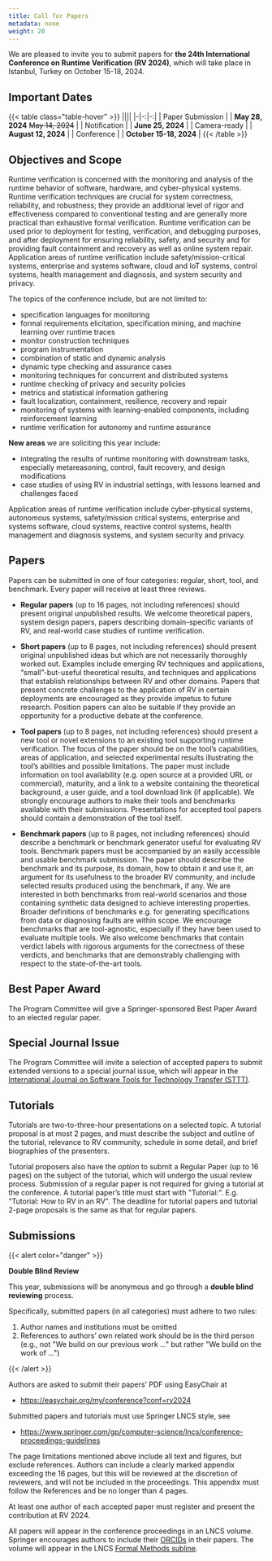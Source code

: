 ```yaml
---
title: Call for Papers
metadata: none
weight: 20
---
```


We are pleased to invite you to submit papers for **the 24th International Conference on Runtime Verification (RV 2024)**, which will take place in Istanbul, Turkey on October 15-18, 2024.

## Important Dates

{{< table class="table-hover" >}}
||||
|-|-:|-:|
| Paper Submission | | **May 28, 2024** ~~May 14, 2024~~  |
| Notification     | | **June 25, 2024**       |
| Camera-ready     | | **August 12, 2024**       |
| Conference       | | **October 15-18, 2024** |
{{< /table >}}

## Objectives and Scope

Runtime verification is concerned with the monitoring and analysis of the runtime behavior of software, hardware, and cyber-physical systems. Runtime verification techniques are crucial for system correctness, reliability, and robustness; they provide an additional level of rigor and effectiveness compared to conventional testing and are generally more practical than exhaustive formal verification. Runtime verification can be used prior to deployment for testing, verification, and debugging purposes, and after deployment for ensuring reliability, safety, and security and for providing fault containment and recovery as well as online system repair. Application areas of runtime verification include safety/mission-critical systems, enterprise and systems software, cloud and IoT systems, control systems, health management and diagnosis, and system security and privacy.

The topics of the conference include, but are not limited to:
- specification languages for monitoring
- formal requirements elicitation, specification mining, and machine learning over runtime traces
- monitor construction techniques
- program instrumentation
- combination of static and dynamic analysis
- dynamic type checking and assurance cases
- monitoring techniques for concurrent and distributed systems
- runtime checking of privacy and security policies
- metrics and statistical information gathering
- fault localization, containment, resilience, recovery and repair
- monitoring of systems with learning-enabled components, including reinforcement learning
- runtime verification for autonomy and runtime assurance

**New areas** we are soliciting this year include:
- integrating the results of runtime monitoring with downstream tasks, especially metareasoning, control, fault recovery, and design modifications 
- case studies of using RV in industrial settings, with lessons learned and challenges faced 

Application areas of runtime verification include cyber-physical systems, autonomous systems, safety/mission critical systems, enterprise and systems software, cloud systems, reactive control systems, health management and diagnosis systems, and system security and privacy.

## Papers

Papers can be submitted in one of four categories: regular, short, tool, and benchmark. Every paper will receive at least three reviews.

- **Regular papers** (up to 16 pages, not including references) should present original unpublished results. We welcome theoretical papers, system design papers, papers describing domain-specific variants of RV, and real-world case studies of runtime verification.

- **Short papers** (up to 8 pages, not including references) should present original unpublished ideas but which are not necessarily thoroughly worked out. Examples include emerging RV techniques and applications, “small”-but-useful theoretical results, and techniques and applications that establish relationships between RV and other domains. Papers that present concrete challenges to the application of RV in certain deployments are encouraged as they provide impetus to future research. Position papers can also be suitable if they provide an opportunity for a productive debate at the conference.

- **Tool papers** (up to 8 pages, not including references) should present a new tool or novel extensions to an existing tool supporting runtime verification. The focus of the paper should be on the tool’s capabilities, areas of application, and selected experimental results illustrating the tool’s abilities and possible limitations. The paper must include information on tool availability (e.g. open source at a provided URL or commercial), maturity, and a link to a website containing the theoretical background, a user guide, and a tool download link (if applicable). We strongly encourage authors to make their tools and benchmarks available with their submissions. Presentations for accepted tool papers should contain a demonstration of the tool itself. 

- **Benchmark papers** (up to 8 pages, not including references) should describe a benchmark or benchmark generator useful for evaluating RV tools. Benchmark papers must be accompanied by an easily accessible and usable benchmark submission. The paper should describe the benchmark and its purpose, its domain, how to obtain it and use it, an argument for its usefulness to the broader RV community, and include selected results produced using the benchmark, if any. We are interested in both benchmarks from real-world scenarios and those containing synthetic data designed to achieve interesting properties. Broader definitions of benchmarks e.g. for generating specifications from data or diagnosing faults are within scope. We encourage benchmarks that are tool-agnostic, especially if they have been used to evaluate multiple tools. We also welcome benchmarks that contain verdict labels with rigorous arguments for the correctness of these verdicts, and benchmarks that are demonstrably challenging with respect to the state-of-the-art tools. 

## Best Paper Award

The Program Committee will give a Springer-sponsored Best Paper Award to an elected regular paper.

## Special Journal Issue

The Program Committee will invite a selection of accepted papers to submit extended versions to a special journal issue, which will appear in the [International Journal on Software Tools for Technology Transfer (STTT)](https://link.springer.com/journal/10009).

## Tutorials 

Tutorials are two-to-three-hour presentations on a selected topic. A tutorial proposal is at most 2 pages, and must describe the subject and outline of the tutorial, relevance to RV community, schedule in some detail, and brief biographies of the presenters. 

Tutorial proposers also have the _option_ to submit a Regular Paper (up to 16 pages) on the subject of the tutorial, which will undergo the usual review process. Submission of a regular paper is not required for giving a tutorial at the conference. A tutorial paper’s title must start with "Tutorial:". E.g. "Tutorial: How to RV in an RV".
The deadline for tutorial papers and tutorial 2-page proposals is the same as that for regular papers. 


## Submissions

{{< alert color="danger" >}}

**Double Blind Review**

This year, submissions will be anonymous and go through a **double blind reviewing** process.

Specifically, submitted papers (in all categories) must adhere to two rules: 
1. Author names and institutions must be omitted
2. References to authors’ own related work should be in the third person (e.g., not "We build on our previous work ..." but rather "We build on the work of ...")

{{< /alert >}}


Authors are asked to submit their papers’ PDF using EasyChair at 
- https://easychair.org/my/conference?conf=rv2024 

Submitted papers and tutorials must use Springer LNCS style, see 
- https://www.springer.com/gp/computer-science/lncs/conference-proceedings-guidelines  

The page limitations mentioned above include all text and figures, but exclude references. Authors can include a clearly marked appendix exceeding the 16 pages, but this will be reviewed at the discretion of reviewers, and will not be included in the proceedings. This appendix must follow the References and be no longer than 4 pages.

At least one author of each accepted paper must register and present the contribution at RV 2024.

All papers will appear in the conference proceedings in an LNCS volume. Springer encourages authors to include their [ORCIDs](https://www.springer.com/gp/authors-editors/orcid) in their papers. The volume will appear in the LNCS [Formal Methods subline](https://www.springer.com/gp/computer-science/lncs/societies-and-lncs/formal-methods-/10627874).

